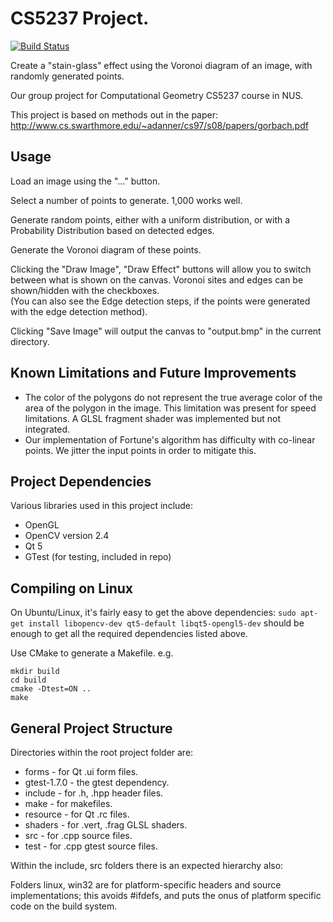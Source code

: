 # CS5237 Project.

[![Build Status](https://travis-ci.org/rgoulter/cs5237-VoronoiArt.svg?branch=master)](https://travis-ci.org/rgoulter/cs5237-VoronoiArt)

Create a "stain-glass" effect using the Voronoi diagram of an image, with
randomly generated points.

Our group project for Computational Geometry CS5237 course in NUS.

This project is based on methods out in the paper:
<http://www.cs.swarthmore.edu/~adanner/cs97/s08/papers/gorbach.pdf>

## Usage

Load an image using the "..." button.

Select a number of points to generate. 1,000 works well.

Generate random points, either with a uniform distribution, or with a
Probability Distribution based on detected edges.

Generate the Voronoi diagram of these points.

Clicking the "Draw Image", "Draw Effect" buttons will allow you to switch
between what is shown on the canvas. Voronoi sites and edges can be
shown/hidden with the checkboxes.  
(You can also see the Edge detection steps, if the points were generated with
the edge detection method).

Clicking "Save Image" will output the canvas to "output.bmp" in the current
directory.

## Known Limitations and Future Improvements

* The color of the polygons do not represent the true average color of the area
  of the polygon in the image. This limitation was present for speed
  limitations. A GLSL fragment shader was implemented but not integrated.
* Our implementation of Fortune's algorithm has difficulty with co-linear
  points. We jitter the input points in order to mitigate this.

## Project Dependencies

Various libraries used in this project include:

<!-- XXX Links to download sections for these.. -->
* OpenGL
* OpenCV version 2.4
* Qt 5
* GTest (for testing, included in repo)

## Compiling on Linux

On Ubuntu/Linux, it's fairly easy to get the above dependencies:
```sudo apt-get install libopencv-dev qt5-default libqt5-opengl5-dev```
should be enough to get all the required dependencies listed above.

Use CMake to generate a Makefile.
e.g.

```
mkdir build
cd build
cmake -Dtest=ON ..
make
```

## General Project Structure

Directories within the root project folder are:

* forms - for Qt .ui form files.
* gtest-1.7.0 - the gtest dependency.
* include - for .h, .hpp header files.
* make - for makefiles.
* resource - for Qt .rc files.
* shaders - for .vert, .frag GLSL shaders.
* src - for .cpp source files.
* test - for .cpp gtest source files.

Within the include, src folders there is an expected hierarchy also:

Folders linux, win32 are for platform-specific headers and source
implementations; this avoids #ifdefs, and puts the onus of platform specific
code on the build system.

